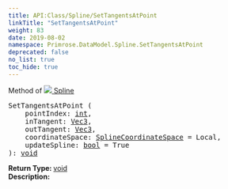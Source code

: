 ```yaml
---
title: API:Class/Spline/SetTangentsAtPoint
linkTitle: "SetTangentsAtPoint"
weight: 83
date: 2019-08-02
namespace: Primrose.DataModel.Spline.SetTangentsAtPoint
deprecated: false
no_list: true
toc_hide: true
---
```

Method of <a href="/docs/api-reference/Class/Spline"><img src="/icons/silk/curve.png"/>&nbsp;Spline</a>
<pre class="method-declaration">
SetTangentsAtPoint (
    pointIndex: <a class="type" href="/docs/api-reference/System/Primitives#int32">int</a>,
    inTangent: <a class="type" href="/docs/api-reference/DataType/Vec3">Vec3</a>,
    outTangent: <a class="type" href="/docs/api-reference/DataType/Vec3">Vec3</a>,
    coordinateSpace: <a class="type" href="/docs/api-reference/Enum/SplineCoordinateSpace">SplineCoordinateSpace</a> = <a class="default-param int-param">Local</a>,
    updateSpline: <a class="type" href="/docs/api-reference/System/Primitives#boolean">bool</a> = <a class="default-param int-param">True</a>
): <a class="type" href="/docs/api-reference/System/void">void</a></pre>
<b>Return Type: </b>
<a class="type" href="/docs/api-reference/System/void">void</a>
<br/>
<b>Description: </b>